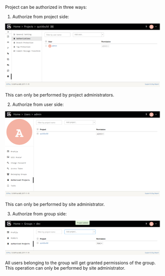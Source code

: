 Project can be authorized in three ways:

1. Authorize from project side:

  ![project-authorization.png](images/project-authorization.png)
  
  This can only be performed by project administrators.
  
2. Authorize from user side:
  
  ![user-authorization.png](images/user-authorization.png)
  
  This can only be performed by site administrator. 
  
3. Authorize from group side:

  ![group-authorization.png](images/group-authorization.png)
   
  All users belonging to the group will get granted permissions of the group. This operation can only be performed by site administrator.
